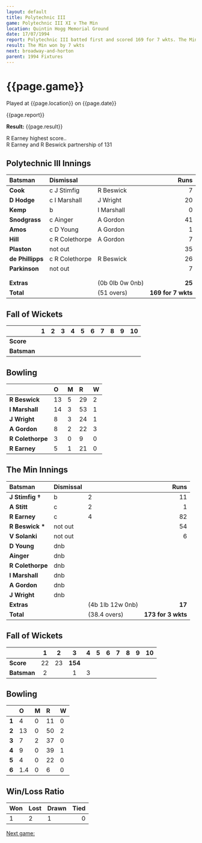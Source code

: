 ```yaml
---
layout: default
title: Polytechnic III
game: Polytechnic III XI v The Min
location: Quintin Hogg Memorial Ground
date: 17/07/1994
report: Polytechnic III batted first and scored 169 for 7 wkts. The Min replied with 173 for 3 wkts
result: The Min won by 7 wkts
next: broadway-and-horton
parent: 1994 Fixtures
---
```


# {{page.game}}

Played at {{page.location}} on {{page.date}}

{{page.report}}

**Result:** {{page.result}}

R Earney highest score..<br />
R Earney and R Beswick partnership of 131

## Polytechnic III Innings

| Batsman | Dismissal |  | Runs |
|:---|:---|---|---:|
| **Cook** | c J Stimfig | R Beswick | 7 |
| **D Hodge** | c I Marshall | J Wright | 20 |
| **Kemp** | b | I Marshall | 0 |
| **Snodgrass** | c Ainger | A Gordon | 41 |
| **Amos** | c D Young | A Gordon | 1 |
| **Hill** | c R Colethorpe | A Gordon | 7 |
| **Plaston** | not out |  | 35 |
| **de Phillipps** | c R Colethorpe | R Beswick | 26 |
| **Parkinson** | not out |  | 7 |
|  |  |  |  |
|  |  |  |  |
| **Extras** | | (0b 0lb 0w 0nb) | **25** |
| **Total** | | (51 overs) | **169 for 7 wkts** |

## Fall of Wickets

| | 1 | 2 | 3 | 4 | 5 | 6 | 7 | 8 | 9 | 10 |
|---|:---:|:---:|:---:|:---:|:---:|:---:|:---:|:---:|:---:|:---:|
| **Score** |  |  |  |  |  |  |  |  |  |  |
| **Batsman** |  |  |  |  |  |  |  |  |  |  |

## Bowling

| | O | M | R | W |
|---|:---|:---|:---|:---|
| **R Beswick** | 13 | 5 | 29 | 2 |
| **I Marshall** | 14 | 3 | 53 | 1 |
| **J Wright** | 8 | 3 | 24 | 1 |
| **A Gordon** | 8 | 2 | 22 | 3 |
| **R Colethorpe** | 3 | 0 | 9 | 0 |
| **R Earney** | 5 | 1 | 21 | 0 |

## The Min Innings

| Batsman | Dismissal |  | Runs |
|:---|:---|---|---:|
| **J Stimfig &#8224;** | b | 2 | 11 |
| **A Stitt** | c | 2 | 1 |
| **R Earney** | c | 4 | 82 |
| **R Beswick &#42;** | not out |  | 54 |
| **V Solanki** | not out |  | 6 |
| **D Young** | dnb |  |  |
| **Ainger** | dnb |  |  |
| **R Colethorpe** | dnb |  |  |
| **I Marshall** | dnb |  |  |
| **A Gordon** | dnb |  |  |
| **J Wright** | dnb |  |  |
| **Extras** | | (4b 1lb 12w 0nb) | **17** |
| **Total** | | (38.4 overs) | **173 for 3 wkts** |

## Fall of Wickets

| | 1 | 2 | 3 | 4 | 5 | 6 | 7 | 8 | 9 | 10 |
|---|:---:|:---:|:---:|:---:|:---:|:---:|:---:|:---:|:---:|:---:|
| **Score** | 22 | 23 | **154** |  |  |  |  |  |  |  |
| **Batsman** | 2 |  | 1 | 3 |  |  |  |  |  |  |

## Bowling

| | O | M | R | W |
|---|:---|:---|:---|:---|
| **1** | 4 | 0 | 11 | 0 |
| **2** | 13 | 0 | 50 | 2 |
| **3** | 7 | 2 | 37 | 0 |
| **4** | 9 | 0 | 39 | 1 |
| **5** | 4 | 0 | 22 | 0 |
| **6** | 1.4 | 0 | 6 | 0 |

## Win/Loss Ratio

| Won | Lost | Drawn | Tied |
|:---|:---|:---|---:|
| 1 | 2 | 1 | 0 |

[Next game:]({{page.next}})
